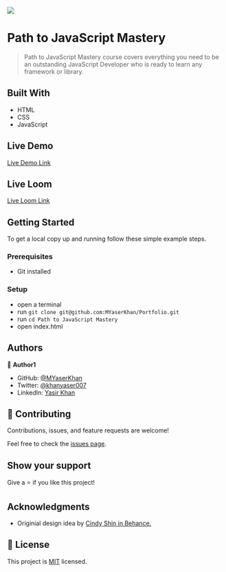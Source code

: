 ![](https://img.shields.io/badge/Microverse-blueviolet)

# Path to JavaScript Mastery

> Path to JavaScript Mastery course covers everything you need to be an outstanding JavaScript Developer who is ready to learn any framework or library.

## Built With

- HTML
- CSS
- JavaScript

## Live Demo

[Live Demo Link](https://myaserkhan.github.io/Path-to-JavaScript-Mastery/)

## Live Loom

[Live Loom Link](https://www.loom.com/share/4a200dd77c314cf2bd1be2128873d7ce)


## Getting Started

To get a local copy up and running follow these simple example steps.


### Prerequisites

- Git installed


### Setup
- open a terminal
- run `git clone git@github.com:MYaserKhan/Portfolio.git`
- run `cd Path to JavaScript Mastery`
- open index.html

## Authors

👤 **Author1**

- GitHub: [@MYaserKhan](https://github.com/MYaserKhan)
- Twitter: [@khanyaser007](https://twitter.com/khanyaser007)
- LinkedIn: [Yasir Khan](https://www.linkedin.com/in/yasir-khan-398229195/)

## 🤝 Contributing

Contributions, issues, and feature requests are welcome!

Feel free to check the [issues page](https://github.com/MYaserKhan/Path-to-JavaScript-Mastery/issues).

## Show your support

Give a ⭐️ if you like this project!

## Acknowledgments

- Originial design idea by [Cindy Shin in Behance.](https://www.behance.net/adagio07)

## 📝 License

This project is [MIT](./LICENSE) licensed.

